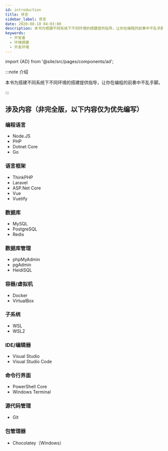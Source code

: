 ```yaml
---
id: introduction
title: 序言
sidebar_label: 序言
date: 2020-08-10 04:03:00
description: 本书为搭建不同系统下不同环境的搭建提供指导，让你在编程的前奏中不乱手脚。
keywords:
  - 开发者
  - 环境搭建
  - 开发环境
---
```


import {AD} from '@site/src/pages/components/ad';

<AD />

:::note 介绍

本书为搭建不同系统下不同环境的搭建提供指导，让你在编程的前奏中不乱手脚。

:::

## 涉及内容（非完全版，以下内容仅为优先编写）

### 编程语言

- Node.JS
- PHP
- Dotnet Core
- Go

### 语言框架

- ThinkPHP
- Laravel
- ASP.Net Core
- Vue
- Vuetify

### 数据库

- MySQL
- PostgreSQL
- Redis

### 数据库管理

- phpMyAdmin
- pgAdmin
- HeidiSQL

### 容器/虚拟机

- Docker
- VirtualBox

### 子系统

- WSL
- WSL2

### IDE/编辑器

- Visual Studio
- Visual Studio Code

### 命令行界面

- PowerShell Core
- Windows Terminal

### 源代码管理

- Git

### 包管理器

- Chocolatey（Windows）
